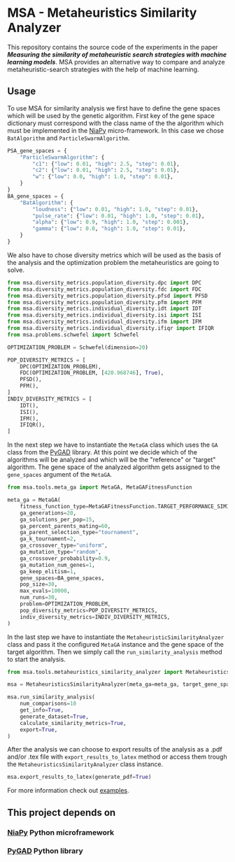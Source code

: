 # MSA - Metaheuristics Similarity Analyzer

This repository contains the source code of the experiments in the paper ***Measuring the similarity of metaheuristic search strategies with machine learning models***. MSA provides an alternative way to compare and analyze metaheuristic-search strategies with the help of machine learning.

## Usage
To use MSA for similarity analysis we first have to define the gene spaces which will be used by the genetic algorithm. First key of the gene space dictionary must correspond with the class name of the the algorithm which must be implemented in the [NiaPy](https://github.com/NiaOrg/NiaPy?tab=readme-ov-file) micro-framework. In this case we chose `BatAlgorithm` and `ParticleSwarmAlgorithm`.

```python
PSA_gene_spaces = {
    "ParticleSwarmAlgorithm": {
        "c1": {"low": 0.01, "high": 2.5, "step": 0.01},
        "c2": {"low": 0.01, "high": 2.5, "step": 0.01},
        "w": {"low": 0.0, "high": 1.0, "step": 0.01},
    }
}
BA_gene_spaces = {
    "BatAlgorithm": {
        "loudness": {"low": 0.01, "high": 1.0, "step": 0.01},
        "pulse_rate": {"low": 0.01, "high": 1.0, "step": 0.01},
        "alpha": {"low": 0.9, "high": 1.0, "step": 0.001},
        "gamma": {"low": 0.0, "high": 1.0, "step": 0.01},
    }
}
```
We also have to chose diversity metrics which will be used as the basis of the analysis and the optimization problem the metaheuristics are going to solve.

```python
from msa.diversity_metrics.population_diversity.dpc import DPC
from msa.diversity_metrics.population_diversity.fdc import FDC
from msa.diversity_metrics.population_diversity.pfsd import PFSD
from msa.diversity_metrics.population_diversity.pfm import PFM
from msa.diversity_metrics.individual_diversity.idt import IDT
from msa.diversity_metrics.individual_diversity.isi import ISI
from msa.diversity_metrics.individual_diversity.ifm import IFM
from msa.diversity_metrics.individual_diversity.ifiqr import IFIQR
from msa.problems.schwefel import Schwefel

OPTIMIZATION_PROBLEM = Schwefel(dimension=20)

POP_DIVERSITY_METRICS = [
    DPC(OPTIMIZATION_PROBLEM),
    FDC(OPTIMIZATION_PROBLEM, [420.968746], True),
    PFSD(),
    PFM(),
]
INDIV_DIVERSITY_METRICS = [
    IDT(),
    ISI(),
    IFM(),
    IFIQR(),
]
```

In the next step we have to instantiate the `MetaGA` class which uses the `GA` class from the [PyGAD](https://github.com/ahmedfgad/GeneticAlgorithmPython) library. At this point we decide which of the algorithms will be analyzed and which will be the "reference" or "target" algorithm. The gene space of the analyzed algorithm gets assigned to the `gene_spaces` argument of the `MetaGA`.

```python
from msa.tools.meta_ga import MetaGA, MetaGAFitnessFunction

meta_ga = MetaGA(
    fitness_function_type=MetaGAFitnessFunction.TARGET_PERFORMANCE_SIMILARITY,
    ga_generations=20,
    ga_solutions_per_pop=15,
    ga_percent_parents_mating=60,
    ga_parent_selection_type="tournament",
    ga_k_tournament=2,
    ga_crossover_type="uniform",
    ga_mutation_type="random",
    ga_crossover_probability=0.9,
    ga_mutation_num_genes=1,
    ga_keep_elitism=1,
    gene_spaces=BA_gene_spaces,
    pop_size=30,
    max_evals=10000,
    num_runs=30,
    problem=OPTIMIZATION_PROBLEM,
    pop_diversity_metrics=POP_DIVERSITY_METRICS,
    indiv_diversity_metrics=INDIV_DIVERSITY_METRICS,
)
```

In the last step we have to instantiate the `MetaheuristicSimilarityAnalyzer` class and pass it the configured `MetaGA` instance and the gene space of the target algorithm. Then we simply call the `run_similarity_analysis` method to start the analysis.

```python
from msa.tools.metaheuristics_similarity_analyzer import MetaheuristicsSimilarityAnalyzer

msa = MetaheuristicsSimilarityAnalyzer(meta_ga=meta_ga, target_gene_space=PSA_gene_spaces)

msa.run_similarity_analysis(
    num_comparisons=10
    get_info=True,
    generate_dataset=True,
    calculate_similarity_metrics=True,
    export=True,
)
```

After the analysis we can choose to export results of the analysis as a .pdf and/or .tex file with `export_results_to_latex` method or access them trough the `MetaheuristicsSimilarityAnalyzer` class instance.

```python
msa.export_results_to_latex(generate_pdf=True)
```
For more information check out [examples](/examples).

## This project depends on
### [NiaPy](https://github.com/NiaOrg/NiaPy?tab=readme-ov-file) Python microframework
### [PyGAD](https://github.com/ahmedfgad/GeneticAlgorithmPython) Python library
